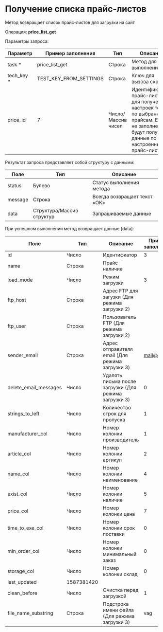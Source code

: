 # Получение списка прайс-листов

Метод возвращает список прайс-листов для загрузки на сайт

Операция: **price_list_get**

Параметры запроса:

|**Параметр**|**Пример заполнения**|**Тип** |**Описание** |
|---|---|---|---|
|task *|price_list_get|Строка|Метод для выполнения|
|tech_key *|TEST_KEY_FROM_SETTINGS|Строка|Ключ для вызова скриптов|
|price_id|7|Число/Массив чисел|Идентификаторы прайс-листов для получения настроек только по выбранным прайсам. Если не заполнен, то будут получены данные по всем настроенным прайс-листам.|

Результат запроса представляет собой структуру с данными:

|**Поле**|**Тип**|**Описание** |
|---|---|---|
|status|Булево|Статус выполнения метода|
|message|Строка|Всегда возвращает текст «ОК»|
|data|Структура/Массив структур|Запрашиваемые данные|

При успешном выполнении метод возвращает данные [data]:

|**Поле**|**Тип**|**Описание** |**Пример заполнения** |
|---|---|---|---|
|id| Число | Идентифкатор| 3|
|name| Строка | Прайс наличие|
|load_mode| Число | Режим загрузки|3|
|ftp_host| Строка|Адрес FTP для загузки (Для режима загрузки 2)||
|ftp_user| Строка|Пользователь FTP (Для режима загрузки 2)||
|sender_email| Строка |Адрес отправителя email (Для режима загрузки 3)|mail@mail.ru|
|delete_email_messages| Число|Удалять письма после загрузки (Для режима загрузки 3)|0|
|strings_to_left| Число| Количество строк для пропуска| 1|
|manufacturer_col| Число| Номер колонки производитель|1|
|article_col| Число| Номер колонки артикул|2|
|name_col| Число| Номер колонки наименование|4|
|exist_col|Число| Номер колонки наличие| 5|
|price_col| Число| Номер колонки цена|7|
|time_to_exe_col|Число| Номер колонки срок поставки| 0|
|min_order_col|Число| Номер колонки минимальный заказ| 0|
|storage_col|Число| Номер колонки склад| 0|
|last_updated| 1587381420|
|clean_before| Число| Очистка перед загрузкой| 1|
|file_name_substring| Строка| Подстрока имени файла (Для режима загрузки 3)|vag|

